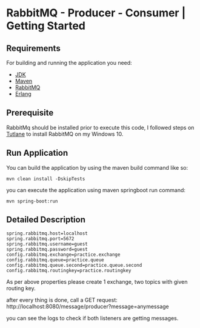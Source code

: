# RabbitMQ - Producer - Consumer | Getting Started

## Requirements

For building and running the application you need:
- [JDK](http://www.oracle.com/technetwork/java/javase/downloads/jdk8-downloads-2133151.html)
- [Maven](https://maven.apache.org)
- [RabbitMQ](https://www.rabbitmq.com/download.html)
- [Erlang](http://www.erlang.org/downloads)

## Prerequisite
RabbitMq should be installed prior to execute this code, I followed steps on [Tutlane](https://www.tutlane.com/tutorial/rabbitmq/rabbitmq-installation) to install RabbitMQ on my Windows 10.

## Run Application
You can build the application by using the maven build command like so:
```shell
mvn clean install -DskipTests
```
you can execute the application using maven springboot run command:
```shell
mvn spring-boot:run
```

## Detailed Description
```shell
spring.rabbitmq.host=localhost
spring.rabbitmq.port=5672
spring.rabbitmq.username=guest
spring.rabbitmq.password=guest
config.rabbitmq.exchange=practice.exchange
config.rabbitmq.queue=practice.queue
config.rabbitmq.queue.second=practice.queue.second
config.rabbitmq.routingkey=practice.routingkey
```

As per above properties please create 1 exchange, two topics with given routing key.

after every thing is done, call a GET request: http://localhost:8080/message/producer?message=anymessage

you can see the logs to check if both listeners are getting messages.
